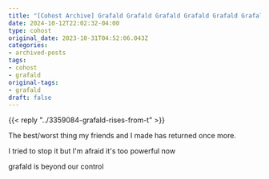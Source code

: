 ```yaml
---
title: "[Cohost Archive] Grafald Grafald Grafald Grafald Grafald Grafald Grafald Grafald Grafald Grafald Grafald Grafald Grafald Grafald Grafald Grafald"
date: 2024-10-12T22:02:32-04:00
type: cohost
original_date: 2023-10-31T04:52:06.043Z
categories:
- archived-posts
tags:
- cohost
- grafald
original-tags:
- grafald
draft: false
---
```


{{< reply "../3359084-grafald-rises-from-t" >}}

The best/worst thing my friends and I made has returned once more.

I tried to stop it but I'm afraid it's too powerful now

grafald is beyond our control